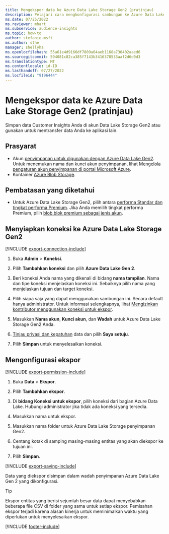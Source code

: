 ```yaml
---
title: Mengekspor data ke Azure Data Lake Storage Gen2 (pratinjau)
description: Pelajari cara mengkonfigurasi sambungan ke Azure Data Lake Storage Gen2.
ms.date: 07/25/2022
ms.reviewer: mhart
ms.subservice: audience-insights
ms.topic: how-to
author: stefanie-msft
ms.author: sthe
manager: shellyha
ms.openlocfilehash: 55a61e4d9166df7809a64aeb1168a730402aaed6
ms.sourcegitcommit: 594081c82ca385f7143b3416378533aaf2d6d0d3
ms.translationtype: MT
ms.contentlocale: id-ID
ms.lasthandoff: 07/27/2022
ms.locfileid: "9196444"
---
```

# <a name="export-data-to-azure-data-lake-storage-gen2-preview"></a>Mengekspor data ke Azure Data Lake Storage Gen2 (pratinjau)

Simpan data Customer Insights Anda di akun Data Lake Storage Gen2 atau gunakan untuk mentransfer data Anda ke aplikasi lain.

## <a name="prerequisites"></a>Prasyarat

- Akun [penyimpanan untuk digunakan dengan Azure Data Lake Gen2](/azure/storage/blobs/create-data-lake-storage-account). Untuk menemukan nama dan kunci akun penyimpanan, lihat [Mengelola pengaturan akun penyimpanan di portal Microsoft Azure](/azure/storage/common/storage-account-manage).
- Kontainer [Azure Blob Storage](/azure/storage/blobs/storage-quickstart-blobs-portal#create-a-container).

## <a name="known-limitations"></a>Pembatasan yang diketahui

- Untuk Azure Data Lake Storage Gen2, pilih antara [performa Standar dan tingkat performa Premium](/azure/storage/blobs/create-data-lake-storage-account). Jika Anda memilih tingkat performa Premium, pilih [blob blok premium sebagai jenis akun](/azure/storage/common/storage-account-overview#types-of-storage-accounts).

## <a name="set-up-connection-to-azure-data-lake-storage-gen2"></a>Menyiapkan koneksi ke Azure Data Lake Storage Gen2

[!INCLUDE [export-connection-include](includes/export-connection-admn.md)]

1. Buka **Admin** > **Koneksi**.

1. Pilih **Tambahkan koneksi** dan pilih **Azure Data Lake Gen 2**.

1. Beri koneksi Anda nama yang dikenali di bidang **nama tampilan**. Nama dan tipe koneksi menjelaskan koneksi ini. Sebaiknya pilih nama yang menjelaskan tujuan dan target koneksi.

1. Pilih siapa saja yang dapat menggunakan sambungan ini. Secara default hanya administrator. Untuk informasi selengkapnya, lihat [Mengizinkan kontributor menggunakan koneksi untuk ekspor](connections.md#allow-contributors-to-use-a-connection-for-exports).

1. Masukkan **Nama akun**, **Kunci akun**, dan **Wadah** untuk Azure Data Lake Storage Gen2 Anda.

1. [Tinjau privasi dan kepatuhan](connections.md#data-privacy-and-compliance) data dan pilih **Saya setuju**.

1. Pilih **Simpan** untuk menyelesaikan koneksi.

## <a name="configure-an-export"></a>Mengonfigurasi ekspor

[!INCLUDE [export-permission-include](includes/export-permission.md)]

1. Buka **Data** > **Ekspor**.

1. Pilih **Tambahkan ekspor**.

1. Di **bidang Koneksi untuk ekspor**, pilih koneksi dari bagian Azure Data Lake. Hubungi administrator jika tidak ada koneksi yang tersedia.

1. Masukkan nama untuk ekspor.

1. Masukkan nama folder untuk Azure Data Lake Storage penyimpanan Gen2.

1. Centang kotak di samping masing-masing entitas yang akan diekspor ke tujuan ini.

1. Pilih **Simpan**.

[!INCLUDE [export-saving-include](includes/export-saving.md)]

Data yang diekspor disimpan dalam wadah penyimpanan Azure Data Lake Gen 2 yang dikonfigurasi.

> [!TIP]
> Ekspor entitas yang berisi sejumlah besar data dapat menyebabkan beberapa file CSV di folder yang sama untuk setiap ekspor. Pemisahan ekspor terjadi karena alasan kinerja untuk meminimalkan waktu yang diperlukan untuk menyelesaikan ekspor.

[!INCLUDE [footer-include](includes/footer-banner.md)]
